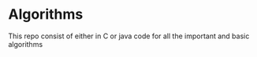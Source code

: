 # Algorithms
This repo consist of either in C or java code for all the important and basic algorithms  
